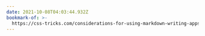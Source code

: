 ```yaml
---
date: 2021-10-08T04:03:44.932Z
bookmark-of: >-
  https://css-tricks.com/considerations-for-using-markdown-writing-apps-on-static-sites/
---
```


